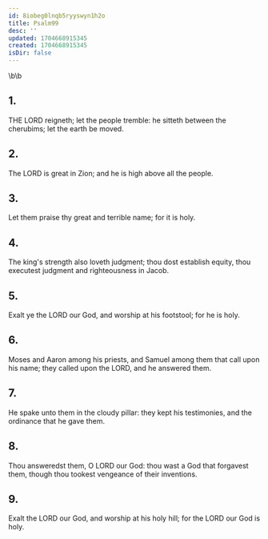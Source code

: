 ```yaml
---
id: 8iobeg0lnqb5ryyswyn1h2o
title: Psalm99
desc: ''
updated: 1704668915345
created: 1704668915345
isDir: false
---
```

\b\b
## 1.
THE LORD reigneth; let the people tremble: he sitteth between the cherubims; let the earth be moved.
## 2.
The LORD is great in Zion; and he is high above all the people.
## 3.
Let them praise thy great and terrible name; for it is holy.
## 4.
The king's strength also loveth judgment; thou dost establish equity, thou executest judgment and righteousness in Jacob.
## 5.
Exalt ye the LORD our God, and worship at his footstool; for he is holy.
## 6.
Moses and Aaron among his priests, and Samuel among them that call upon his name; they called upon the LORD, and he answered them.
## 7.
He spake unto them in the cloudy pillar: they kept his testimonies, and the ordinance that he gave them.
## 8.
Thou answeredst them, O LORD our God: thou wast a God that forgavest them, though thou tookest vengeance of their inventions.
## 9.
Exalt the LORD our God, and worship at his holy hill; for the LORD our God is holy.
